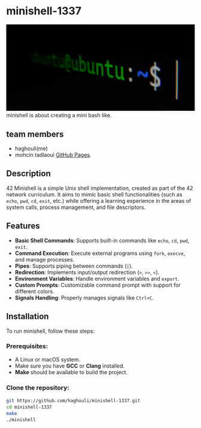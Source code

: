 # minishell-1337
![Alt text](/images/prompt.jpg)
minishell is about creating a mini bash like.

## team members
- haghouli(me)
- mohcin tadlaoui [GitHub Pages](https://github.com/motadlaoui).

## Description
42 Minishell is a simple Unix shell implementation, created as part of the 42 network curriculum. It aims to mimic basic shell functionalities (such as `echo`, `pwd`, `cd`, `exit`, etc.) while offering a learning experience in the areas of system calls, process management, and file descriptors.

## Features
- **Basic Shell Commands**: Supports built-in commands like `echo`, `cd`, `pwd`, `exit`.
- **Command Execution**: Execute external programs using `fork`, `execve`, and manage processes.
- **Pipes**: Supports piping between commands (`|`).
- **Redirection**: Implements input/output redirection (`>`, `>>`, `<`).
- **Environment Variables**: Handle environment variables and `export`.
- **Custom Prompts**: Customizable command prompt with support for different colors.
- **Signals Handling**: Properly manages signals like `Ctrl+C`.

## Installation

To run minishell, follow these steps:

### Prerequisites:
- A Linux or macOS system.
- Make sure you have **GCC** or **Clang** installed.
- **Make** should be available to build the project.

### Clone the repository:
```bash
git https://github.com/haghouli/minishell-1337.git
cd minishell-1337
make
./minishell
